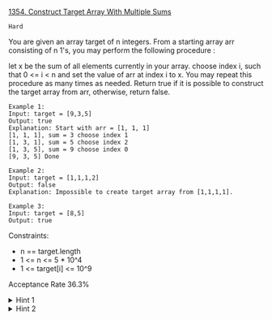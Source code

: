 [1354. Construct Target Array With Multiple Sums](https://leetcode.com/problems/construct-target-array-with-multiple-sums/description/)

`Hard`

You are given an array target of n integers. From a starting array arr consisting of n 1's, you may perform the following procedure :

let x be the sum of all elements currently in your array.
choose index i, such that 0 <= i < n and set the value of arr at index i to x.
You may repeat this procedure as many times as needed.
Return true if it is possible to construct the target array from arr, otherwise, return false.

```
Example 1:
Input: target = [9,3,5]
Output: true
Explanation: Start with arr = [1, 1, 1] 
[1, 1, 1], sum = 3 choose index 1
[1, 3, 1], sum = 5 choose index 2
[1, 3, 5], sum = 9 choose index 0
[9, 3, 5] Done

Example 2:
Input: target = [1,1,1,2]
Output: false
Explanation: Impossible to create target array from [1,1,1,1].

Example 3:
Input: target = [8,5]
Output: true
``` 

Constraints:

- n == target.length
- 1 <= n <= 5 * 10^4
- 1 <= target[i] <= 10^9

Acceptance Rate
36.3%

<details>
<summary>Hint 1</summary>

Given that the sum is strictly increasing, the largest element in the target must be formed in the last step by adding the total sum in the previous step. Thus, we can simulate the process in a reversed way.

</details>

<details>
<summary>Hint 2</summary>

Subtract the largest with the rest of the array, and put the new element into the array. Repeat until all elements become one

</details>